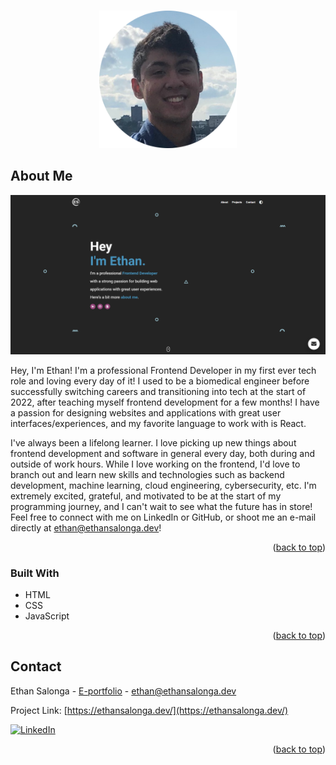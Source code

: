 <a name="readme-top"></a>

<!-- PROJECT LOGO -->
<br />
<div align="center">
  <img src="/assets/ethan_salonga-circle.png" alt="Logo" width="220" height="220">
</div>

<!-- ABOUT ME -->

## About Me

[![Product Name Screen Shot][product-screenshot]](https://ethansalonga.dev/)

Hey, I'm Ethan! I'm a professional Frontend Developer in my first ever tech role and loving every day of it! I used to be a biomedical engineer before successfully switching careers and transitioning into tech at the start of 2022, after teaching myself frontend development for a few months! I have a passion for designing websites and applications with great user interfaces/experiences, and my favorite language to work with is React. 

I've always been a lifelong learner. I love picking up new things about frontend development and software in general every day, both during and outside of work hours. While I love working on the frontend, I'd love to branch out and learn new skills and technologies such as backend development, machine learning, cloud engineering, cybersecurity, etc. I'm extremely excited, grateful, and motivated to be at the start of my programming journey, and I can't wait to see what the future has in store! Feel free to connect with me on LinkedIn or GitHub, or shoot me an e-mail directly at ethan@ethansalonga.dev!

<p align="right">(<a href="#readme-top">back to top</a>)</p>

### Built With

- HTML
- CSS
- JavaScript

<p align="right">(<a href="#readme-top">back to top</a>)</p>

<!-- CONTACT -->

## Contact

Ethan Salonga - [E-portfolio](https://ethansalonga.dev/) - ethan@ethansalonga.dev

Project Link: [https://ethansalonga.dev/](https://ethansalonga.dev/)

[![LinkedIn][linkedin-shield]][linkedin-url]

<p align="right">(<a href="#readme-top">back to top</a>)</p>

<!-- MARKDOWN LINKS & IMAGES -->

[linkedin-shield]: https://img.shields.io/badge/-LinkedIn-black.svg?style=for-the-badge&logo=linkedin&colorB=555
[linkedin-url]: https://www.linkedin.com/in/ethan-salonga/
[product-screenshot]: /assets/screenshot.png
